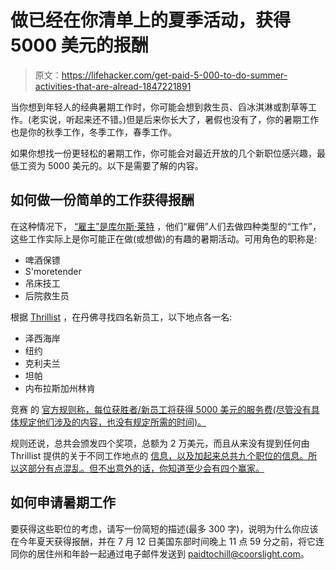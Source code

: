# 做已经在你清单上的夏季活动，获得 5000 美元的报酬

> 原文：<https://lifehacker.com/get-paid-5-000-to-do-summer-activities-that-are-alread-1847221891>

当你想到年轻人的经典暑期工作时，你可能会想到救生员、舀冰淇淋或割草等工作。(老实说，听起来还不错。)但是后来你长大了，暑假也没有了，你的暑期工作也是你的秋季工作，冬季工作，春季工作。



如果你想找一份更轻松的暑期工作，你可能会对最近开放的几个新职位感兴趣，最低工资为 5000 美元的。以下是需要了解的内容。

## 如何做一份简单的工作获得报酬

在这种情况下， [“雇主”是库尔斯·莱特](https://www.coorslight.com/en-US/paidtochill) ，他们“雇佣”人们去做四种类型的“工作”，这些工作实际上是你可能正在做(或想做)的有趣的暑期活动。可用角色的职称是:

*   啤酒保镖
*   S'moretender
*   吊床技工
*   后院救生员

根据 [Thrillist](https://www.thrillist.com/news/nation/coors-light-paid-to-chill-summer-2021) ，在丹佛寻找四名新员工，以下地点各一名:

*   泽西海岸
*   纽约
*   克利夫兰
*   坦帕
*   内布拉斯加州林肯

竞赛 的 [官方规则称，每位获胜者/新员工将获得 5000 美元的服务费(尽管没有具体规定他们涉及的内容，也没有规定所需的时间)。](https://www.promorules.com/PL015541)

规则还说，总共会颁发四个奖项，总额为 2 万美元，而且从来没有提到任何由 Thrillist 提供的关于不同工作地点的 [信息，以及加起来总共九个职位的信息。所以这部分有点混乱。但不出意外的话，你知道至少会有四个赢家。](https://www.thrillist.com/news/nation/coors-light-paid-to-chill-summer-2021)

## 如何申请暑期工作

要获得这些职位的考虑，请写一份简短的描述(最多 300 字)，说明为什么你应该在今年夏天获得报酬，并在 7 月 12 日美国东部时间晚上 11 点 59 分之前，将它连同你的居住州和年龄一起通过电子邮件发送到 paidtochill@coorslight.com。
